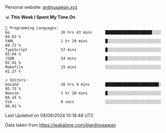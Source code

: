 Personal website: [ardinusawan.xyz](https://ardinusawan.xyz)

<!--START_SECTION:waka-->
📊 **This Week I Spent My Time On** 

```text
💬 Programming Languages: 
Go                       26 hrs 43 mins      █████████████████████░░░░   84.83 % 
YAML                     1 hr 29 mins        █░░░░░░░░░░░░░░░░░░░░░░░░   04.72 % 
TypeScript               57 mins             █░░░░░░░░░░░░░░░░░░░░░░░░   03.04 % 
JSON                     54 mins             █░░░░░░░░░░░░░░░░░░░░░░░░   02.91 % 
Makefile                 25 mins             ░░░░░░░░░░░░░░░░░░░░░░░░░   01.37 % 

🔥 Editors: 
GoLand                   30 hrs 9 mins       ████████████████████████░   95.73 % 
Neovim                   1 hr 20 mins        █░░░░░░░░░░░░░░░░░░░░░░░░   04.24 % 
Vim                      0 secs              ░░░░░░░░░░░░░░░░░░░░░░░░░   00.03 % 
```


 Last Updated on 08/08/2024 10:18:48 UTC
<!--END_SECTION:waka-->
Data taken from https://wakatime.com/@ardinusawan
